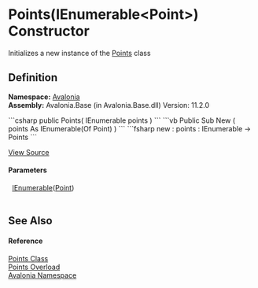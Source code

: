 # Points(IEnumerable&lt;Point&gt;) Constructor


Initializes a new instance of the <a href="T_Avalonia_Points">Points</a> class



## Definition
**Namespace:** <a href="N_Avalonia">Avalonia</a>  
**Assembly:** Avalonia.Base (in Avalonia.Base.dll) Version: 11.2.0

<Tabs groupId="api-code-preview">
<TabItem value="csharp" label="C#">
```csharp
public Points(
	IEnumerable<Point> points
)
```
</TabItem>
<TabItem value="vb" label="VB">
```vb
Public Sub New ( 
	points As IEnumerable(Of Point)
)
```
</TabItem>
<TabItem value="fsharp" label="F#">
```fsharp
new : 
        points : IEnumerable<Point> -> Points
```
</TabItem>
</Tabs>



<a href="https://github.com/AvaloniaUI/Avalonia/tree/master/src/Avalonia.Base/Points.cs#L16" title="View the source code">View Source</a>



#### Parameters
<dl><dt>  <a href="https://learn.microsoft.com/dotnet/api/system.collections.generic.ienumerable-1" target="_blank" rel="noopener noreferrer">IEnumerable</a>(<a href="T_Avalonia_Point">Point</a>)</dt><dd> </dd></dl>

## See Also


#### Reference
<a href="T_Avalonia_Points">Points Class</a>  
<a href="Overload_Avalonia_Points__ctor">Points Overload</a>  
<a href="N_Avalonia">Avalonia Namespace</a>  
